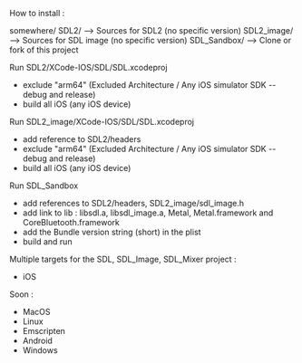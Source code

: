 How to install :

somewhere/
    SDL2/ --> Sources for SDL2 (no specific version)
    SDL2_image/ --> Sources for SDL image (no specific version)
    SDL_Sandbox/ --> Clone or fork of this project



Run SDL2/XCode-IOS/SDL/SDL.xcodeproj
- exclude "arm64" (Excluded Architecture / Any iOS simulator SDK -- debug and release)
- build all iOS (any iOS device)

Run SDL2_image/XCode-IOS/SDL/SDL.xcodeproj
- add reference to SDL2/headers
- exclude "arm64" (Excluded Architecture / Any iOS simulator SDK -- debug and release)
- build all iOS (any iOS device)

Run SDL_Sandbox
- add references to SDL2/headers, SDL2_image/sdl_image.h
- add link to lib : libsdl.a, libsdl_image.a, Metal, Metal.framework and CoreBluetooth.framework
- add the Bundle version string (short) in the plist
- build and run



Multiple targets for the SDL, SDL_Image, SDL_Mixer project : 

- iOS

Soon : 

- MacOS
- Linux
- Emscripten
- Android
- Windows